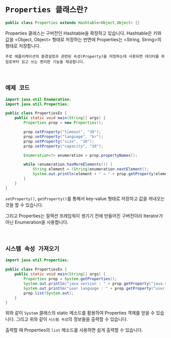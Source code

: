 # `Properties 클래스란?`

```java
public class Properties extends Hashtable<Object,Object> {}
```

Properties 클래스는 구버전인 Hashtable을 확장하고 있습니다. Hashtable은 키와 값을 <Object, Object> 형태로 저장하는 반면에 Properties는 <String, String>의 형태로 저장합니다. 

`주로 애플리케이션의 환경설정과 관련된 속성(Property)을 저정하는데 사용되면 데이터를 파일로부터 읽고 쓰는 편리한 기능을 제공합니다.`

<br>

## `예제 코드`

```java
import java.util.Enumeration;
import java.util.Properties;

public class PropertiesEx {
    public static void main(String[] args) {
        Properties prop = new Properties();

        prop.setProperty("timeout", "30");
        prop.setProperty("language", "kr");
        prop.setProperty("size", "10");
        prop.setProperty("capacity", "10");

        Enumeration<?> enumeration = prop.propertyNames();

        while (enumeration.hasMoreElements()) {
            String element = (String)enumeration.nextElement();
            System.out.println(element + " = " + prop.getProperty(element));
        }
    }
}
```

`setProperty()`, `getProperty()`를 통해서 key-value 형태로 저장하고 값을 꺼내오는 것을 할 수 있습니다.

그리고 Properties는 컬렉션 프레임웍이 생기기 전에 만들어진 구버전이라 Iterator가 아닌 Enumeration을 사용합니다. 

<br>

## `시스템 속성 가져오기`

```java
import java.util.Properties;

public class PropertiesEx {
    public static void main(String[] args) {
        Properties prop = System.getProperties();
        System.out.println("java version : " + prop.getProperty("java.version"));
        System.out.println("user language : " + prop.getProperty("user.language"));
        prop.list(System.out);
    }
}
```

위와 같이 `System` 클래스의 static 메소드를 활용하여 Properties 객체를 얻을 수 있습니다. 그리고 위와 같이 `시스템 속성`의 정보들을 출력할 수 있습니다. 

출력할 때 Properties의 `list` 메소드를 사용하면 쉽게 출력할 수 있습니다.
